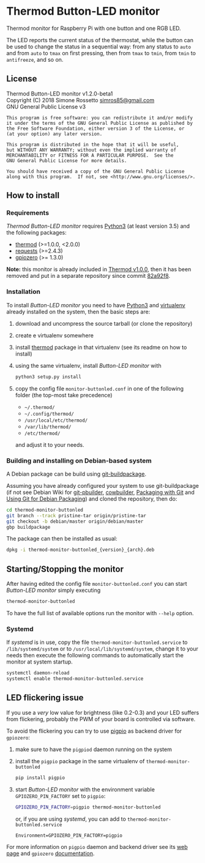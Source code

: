# Thermod Button-LED monitor
Thermod monitor for Raspberry Pi with one button and one RGB LED.

The LED reports the current status of the thermostat, while the button can be
used to change the status in a sequential way: from any status to
`auto` and from `auto` to `tmax` on first pressing, then from `tmax` to
`tmin`, from `tmin` to `antifreeze`, and so on.

## License
Thermod Button-LED monitor v1.2.0-beta1 \
Copyright (C) 2018 Simone Rossetto <simros85@gmail.com> \
GNU General Public License v3

    This program is free software: you can redistribute it and/or modify
    it under the terms of the GNU General Public License as published by
    the Free Software Foundation, either version 3 of the License, or
    (at your option) any later version.
    
    This program is distributed in the hope that it will be useful,
    but WITHOUT ANY WARRANTY; without even the implied warranty of
    MERCHANTABILITY or FITNESS FOR A PARTICULAR PURPOSE.  See the
    GNU General Public License for more details.
    
    You should have received a copy of the GNU General Public License
    along with this program.  If not, see <http://www.gnu.org/licenses/>.


## How to install

### Requirements
*Thermod Button-LED monitor* requires [Python3](https://www.python.org/)
(at least version 3.5) and the following packages:

 - [thermod](https://github.com/droscy/thermod) (>=1.0.0, <2.0.0)
 - [requests](http://docs.python-requests.org/) (>=2.4.3)
 - [gpiozero](https://github.com/RPi-Distro/python-gpiozero) (>= 1.3.0)

**Note:** this monitor is already included in [Thermod v1.0.0](https://github.com/droscy/thermod/tree/1.0.0),
then it has been removed and put in a separate repository since commit
[82a92f8](https://github.com/droscy/thermod/commit/82a92f8387802357a32f800c33da3efe434c7f3b).

### Installation
To install *Button-LED monitor* you need to have [Python3](https://www.python.org/)
and [virtualenv](https://virtualenv.pypa.io/en/stable/) already installed on
the system, then the basic steps are:

 1. download and uncompress the source tarball (or clone the repository)

 2. create e virtualenv somewhere

 3. install [thermod](https://github.com/droscy/thermod) package in that virtualenv (see its readme on how to install)

 4. using the same virtualenv, install *Button-LED monitor* with

       ```bash
       python3 setup.py install
       ```

 5. copy the config file `monitor-buttonled.conf` in one of the following folder (the top-most take precedence)

    - `~/.thermod/`
    - `~/.config/thermod/`
    - `/usr/local/etc/thermod/`
    - `/var/lib/thermod/`
    - `/etc/thermod/`

    and adjust it to your needs.

### Building and installing on Debian-based system
A Debian package can be build using
[git-buildpackage](https://honk.sigxcpu.org/piki/projects/git-buildpackage/).

Assuming you have already configured your system to use git-buildpackage
(if not see Debian Wiki for [git-pbuilder](https://wiki.debian.org/git-pbuilder),
[cowbuilder](https://wiki.debian.org/cowbuilder),
[Packaging with Git](https://wiki.debian.org/PackagingWithGit) and
[Using Git for Debian Packaging](https://www.eyrie.org/~eagle/notes/debian/git.html))
and cloned the repository, then do:

```bash
cd thermod-monitor-buttonled
git branch --track pristine-tar origin/pristine-tar
git checkout -b debian/master origin/debian/master
gbp buildpackage
```

The package can then be installed as usual:

```bash
dpkg -i thermod-monitor-buttonled_{version}_{arch}.deb
```


## Starting/Stopping the monitor
After having edited the config file `monitor-buttonled.conf` you can
start *Button-LED monitor* simply executing

```bash
thermod-monitor-buttonled
```

To have the full list of available options run the monitor with `--help` option.

### Systemd
If *systemd* is in use, copy the file `thermod-monitor-buttonled.service`
to `/lib/systemd/system` or to `/usr/local/lib/systemd/system`, change it
to your needs then execute the following commands to automatically start
the monitor at system startup.

```bash
systemctl daemon-reload
systemctl enable thermod-monitor-buttonled.service
```


## LED flickering issue
If you use a *very* low value for brightness (like 0.2-0.3) and your LED
suffers from flickering, probably the PWM of your board is controlled via software.

To avoid the flickering you can try to use [pigpio](http://abyz.me.uk/rpi/pigpio/)
as backend driver for `gpiozero`:

 1. make sure to have the `pigpiod` daemon running on the system

 2. install the `pigpio` package in the same virtualenv of `thermod-monitor-buttonled`

       ```bash
       pip install pigpio
       ```

 3. start *Button-LED monitor* with the environment variable `GPIOZERO_PIN_FACTORY`
    set to `pigpio`:

       ```bash
       GPIOZERO_PIN_FACTORY=pigpio thermod-monitor-buttonled
       ```

    or, if you are using *systemd*, you can add to `thermod-monitor-buttonled.service`

       ```
       Environment=GPIOZERO_PIN_FACTORY=pigpio
       ```

For more information on `pigpio` daemon and backend driver see its [web page](http://abyz.me.uk/rpi/pigpio/)
and `gpiozero` [documentation](https://gpiozero.readthedocs.io/en/stable/remote_gpio.html#environment-variables).

